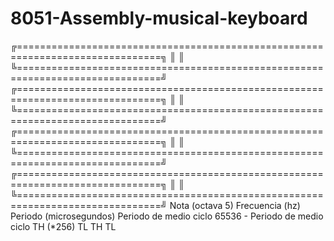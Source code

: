 8051-Assembly-musical-keyboard
==============================

╔===============================================================================╗
║                                                                               ║
╚===============================================================================╝
╔===============================================================================╗
║                                                                               ║
╚===============================================================================╝
╔===============================================================================╗
║                                                                               ║
╚===============================================================================╝
╔===============================================================================╗
║                                                                               ║
╚===============================================================================╝
Nota (octava 5)
Frecuencia (hz)
Periodo (microsegundos)
Periodo de medio ciclo
65536 - Periodo de medio ciclo
TH (*256)
TL
TH 
TL
